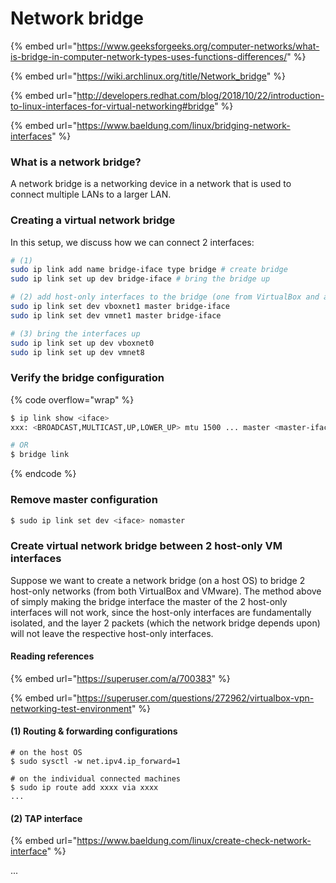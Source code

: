 # Network bridge

{% embed url="https://www.geeksforgeeks.org/computer-networks/what-is-bridge-in-computer-network-types-uses-functions-differences/" %}

{% embed url="https://wiki.archlinux.org/title/Network_bridge" %}

{% embed url="http://developers.redhat.com/blog/2018/10/22/introduction-to-linux-interfaces-for-virtual-networking#bridge" %}

{% embed url="https://www.baeldung.com/linux/bridging-network-interfaces" %}

### What is a network bridge?

A network bridge is a networking device in a network that is used to connect multiple LANs to a larger LAN.

### Creating a virtual network bridge

In this setup, we discuss how we can connect 2 interfaces:&#x20;

```sh
# (1) 
sudo ip link add name bridge-iface type bridge # create bridge
sudo ip link set up dev bridge-iface # bring the bridge up

# (2) add host-only interfaces to the bridge (one from VirtualBox and another from VMware)
sudo ip link set dev vboxnet1 master bridge-iface
sudo ip link set dev vmnet1 master bridge-iface

# (3) bring the interfaces up
sudo ip link set up dev vboxnet0
sudo ip link set up dev vmnet8

```

### Verify the bridge configuration

{% code overflow="wrap" %}
```sh
$ ip link show <iface> 
xxx: <BROADCAST,MULTICAST,UP,LOWER_UP> mtu 1500 ... master <master-iface> # noticen the text master <master-iface>

# OR
$ bridge link
```
{% endcode %}

### Remove master configuration

```sh
$ sudo ip link set dev <iface> nomaster
```

### Create virtual network bridge between 2 host-only VM interfaces

Suppose we want to create a network bridge (on a host OS) to bridge 2 host-only networks (from both VirtualBox and VMware). The method above of simply making the bridge interface the master of the 2 host-only interfaces will not work, since the host-only interfaces are fundamentally isolated, and the layer 2 packets (which the network bridge depends upon) will not leave the respective host-only interfaces.

#### Reading references

{% embed url="https://superuser.com/a/700383" %}

{% embed url="https://superuser.com/questions/272962/virtualbox-vpn-networking-test-environment" %}



#### (1) Routing & forwarding configurations

```shell
# on the host OS
$ sudo sysctl -w net.ipv4.ip_forward=1

# on the individual connected machines
$ sudo ip route add xxxx via xxxx
...
```

#### (2) TAP interface

{% embed url="https://www.baeldung.com/linux/create-check-network-interface" %}

...

